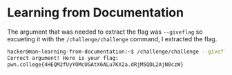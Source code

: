 # Learning from Documentation
The argument that was needed to extract the flag was `--giveflag` so excueting it with the `/challenge/challenge` command, I extracted the flag.

```bash
hacker@man~learning-from-documentation:~$ /challenge/challenge --giveflag
Correct argument! Here is your flag:
pwn.college{4HEQM2fUyYOMcUGAtX6ALu7KX2a.dRjM5QDL2AjN0czW}
```
